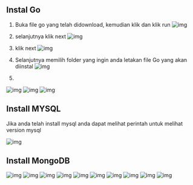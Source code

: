 ## Instal Go
1. Buka file go yang telah didownload, kemudian klik dan klik run
![img](foto6/2.1.png)

2. selanjutnya klik next
![img](foto6/22.png)

3. klik next
![img](foto6/23.png)

4. Selanjutnya memilih folder yang ingin anda letakan file Go yang akan diinstal
![img](foto6/24.png)

5. 
![img](foto6/25.png)
![img](foto6/26.png)
![img](foto6/27.png)

## Install MYSQL
Jika anda telah install mysql anda dapat melihat perintah untuk melihat version mysql

![img](foto6/01.png)

## Install MongoDB
![img](foto6/3.png)
![img](foto6/4.png)
![img](foto6/5.png)
![img](foto6/6.png)
![img](foto6/7.png)
![img](foto6/8.png)
![img](foto6/9.png)
![img](foto6/10.png)
![img](foto6/11.png)
![img](foto6/12.png)
